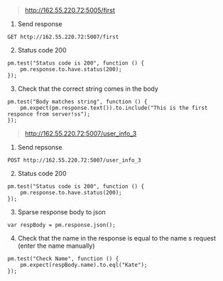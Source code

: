 > http://162.55.220.72:5005/first
1. Send response

`GET http://162.55.220.72:5007/first`

2. Status code 200
```
pm.test("Status code is 200", function () {
    pm.response.to.have.status(200);
});
```

3. Check that the correct string comes in the body

```
pm.test("Body matches string", function () {
    pm.expect(pm.response.text()).to.include("This is the first responce from server!ss");
});
```

> http://162.55.220.72:5007/user_info_3
1. Send repsonse

`POST http://162.55.220.72:5007/user_info_3`

2. Status code 200
```
pm.test("Status code is 200", function () {
    pm.response.to.have.status(200);
});
```
3. Sparse response body to json

`var respBody = pm.response.json();`

4. Check that the name in the response is equal to the name s request (enter the name manually)
```
pm.test("Check Name", function () {
    pm.expect(respBody.name).to.eql("Kate");
});
```
